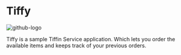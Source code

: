 # Tiffy

![github-logo](https://user-images.githubusercontent.com/75306261/192466306-6fa1f50f-f4b8-4c70-b12d-a1ad04b58db6.png)

Tiffy is a sample Tiffin Service application. Which lets you order the available items and keeps track of your previous orders.

